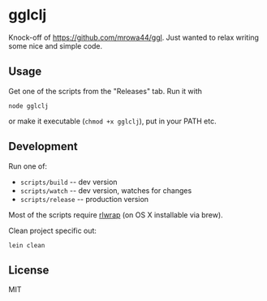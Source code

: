 # gglclj

Knock-off of https://github.com/mrowa44/ggl. Just wanted to relax writing some nice and simple code.

## Usage

Get one of the scripts from the "Releases" tab. Run it with

```
node gglclj
```

or make it executable (`chmod +x gglclj`), put in your PATH etc.

## Development

Run one of:
* `scripts/build` -- dev version
* `scripts/watch` -- dev version, watches for changes
* `scripts/release` -- production version

Most of the scripts require [rlwrap](http://utopia.knoware.nl/~hlub/uck/rlwrap/) (on OS X installable via brew).

Clean project specific out:

```
lein clean
```

## License

MIT
